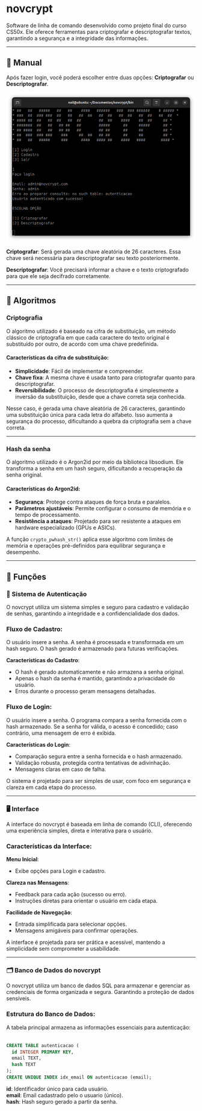 # **novcrypt**
Software de linha de comando desenvolvido como projeto final do curso CS50x. Ele oferece ferramentas para criptografar e descriptografar textos, garantindo a segurança e a integridade das informações.

---
## 📖 **Manual**
Após fazer login, você poderá escolher entre duas opções: **Criptografar** ou **Descriptografar**.

![Print do projeto](https://raw.githubusercontent.com/dejoao/novcrypt/main/src/print.png)

**Criptografar**: Será gerada uma chave aleatória de 26 caracteres. Essa chave será necessária para descriptografar seu texto posteriormente.

**Descriptografar**: Você precisará informar a chave e o texto criptografado para que ele seja decifrado corretamente.

---
## 🧠 **Algoritmos**
### Criptografia
O algoritmo utilizado é baseado na cifra de substituição, um método clássico de criptografia em que cada caractere do texto original é substituído por outro, de acordo com uma chave predefinida.

#### Características da cifra de substituição:

- **Simplicidade**: Fácil de implementar e compreender.  
- **Chave fixa**: A mesma chave é usada tanto para criptografar quanto para descriptografar.
- **Reversibilidade**: O processo de descriptografia é simplesmente a inversão da substituição, desde que a chave correta seja conhecida.

  
Nesse caso, é gerada uma chave aleatória de 26 caracteres, garantindo uma substituição única para cada letra do alfabeto. Isso aumenta a segurança do processo, dificultando a quebra da criptografia sem a chave correta.
***
### Hash da senha
O algoritmo utilizado é o Argon2id por meio da biblioteca libsodium. Ele transforma a senha em um hash seguro, dificultando a recuperação da senha original.

#### Características do Argon2id:
- **Segurança**: Protege contra ataques de força bruta e paralelos.
- **Parâmetros ajustáveis**: Permite configurar o consumo de memória e o tempo de processamento.
- **Resistência a ataques**: Projetado para ser resistente a ataques em hardware especializado (GPUs e ASICs).

A função `crypto_pwhash_str()` aplica esse algoritmo com limites de memória e operações pré-definidos para equilibrar segurança e desempenho.
***
## 🧰 **Funções** 
### 🔐 Sistema de Autenticação
O novcrypt utiliza um sistema simples e seguro para cadastro e validação de senhas, garantindo a integridade e a confidencialidade dos dados.

### Fluxo de Cadastro:
O usuário insere a senha.
A senha é processada e transformada em um hash seguro.
O hash gerado é armazenado para futuras verificações.

**Características do Cadastro**:

- O hash é gerado automaticamente e não armazena a senha original.
- Apenas o hash da senha é mantido, garantindo a privacidade do usuário.
- Erros durante o processo geram mensagens detalhadas.

### Fluxo de Login:
O usuário insere a senha.
O programa compara a senha fornecida com o hash armazenado.
Se a senha for válida, o acesso é concedido; caso contrário, uma mensagem de erro é exibida.

**Características do Login**:

- Comparação segura entre a senha fornecida e o hash armazenado.
- Validação robusta, protegida contra tentativas de adivinhação.
- Mensagens claras em caso de falha.
  
O sistema é projetado para ser simples de usar, com foco em segurança e clareza em cada etapa do processo.
***
### 🖥️ Interface
A interface do novcrypt é baseada em linha de comando (CLI), oferecendo uma experiência simples, direta e interativa para o usuário.

### Características da Interface:

**Menu Inicial**:

- Exibe opções para Login e cadastro.

**Clareza nas Mensagens**:

- Feedback para cada ação (sucesso ou erro).
- Instruções diretas para orientar o usuário em cada etapa.

**Facilidade de Navegação**:

- Entrada simplificada para selecionar opções.
- Mensagens amigáveis para confirmar operações.

A interface é projetada para ser prática e acessível, mantendo a simplicidade sem comprometer a usabilidade.
***
### 🗂️ Banco de Dados do novcrypt
O novcrypt utiliza um banco de dados SQL para armazenar e gerenciar as credenciais de forma organizada e segura. Garantindo a proteção de dados sensíveis.

### Estrutura do Banco de Dados:
A tabela principal armazena as informações essenciais para autenticação:

``` sql

CREATE TABLE autenticacao (
  id INTEGER PRIMARY KEY,
  email TEXT,
  hash TEXT
);
CREATE UNIQUE INDEX idx_email ON autenticacao (email);
```
**id**: Identificador único para cada usuário.  
**email**: Email cadastrado pelo o usuario (único).  
**hash**: Hash seguro gerado a partir da senha.
